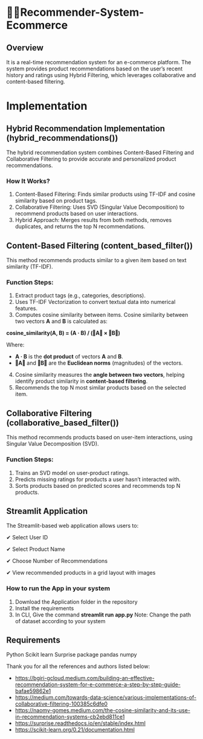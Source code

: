 # 🛒🚀Recommender-System-Ecommerce
## Overview
It is a real-time recommendation system for an e-commerce platform. The system provides product recommendations based on the user’s recent history and ratings using Hybrid Filtering, which leverages collaborative and content-based filtering.
# Implementation
## Hybrid Recommendation Implementation (hybrid_recommendations())
The hybrid recommendation system combines Content-Based Filtering and Collaborative Filtering to provide accurate and personalized product recommendations.
### How It Works?
1. Content-Based Filtering: Finds similar products using TF-IDF and cosine similarity based on product tags.
2. Collaborative Filtering: Uses SVD (Singular Value Decomposition) to recommend products based on user interactions.
3. Hybrid Approach: Merges results from both methods, removes duplicates, and returns the top N recommendations.

## Content-Based Filtering (content_based_filter())
This method recommends products similar to a given item based on text similarity (TF-IDF).

### Function Steps:
1. Extract product tags (e.g., categories, descriptions).
2. Uses TF-IDF Vectorization to convert textual data into numerical features.
3. Computes cosine similarity between items. 
Cosine similarity between two vectors **A** and **B** is calculated as:

**cosine_similarity(A, B) = (A · B) / (‖A‖ × ‖B‖)**

Where:  
- **A · B** is the **dot product** of vectors **A** and **B**.  
- **‖A‖** and **‖B‖** are the **Euclidean norms** (magnitudes) of the vectors.  

4. Cosine similarity measures the **angle between two vectors**, helping identify product similarity in **content-based filtering**.
5. Recommends the top N most similar products based on the selected item.

## Collaborative Filtering (collaborative_based_filter())
This method recommends products based on user-item interactions, using Singular Value Decomposition (SVD).

### Function Steps:
1. Trains an SVD model on user-product ratings.
2. Predicts missing ratings for products a user hasn’t interacted with.
3. Sorts products based on predicted scores and recommends top N products.

## Streamlit Application
The Streamlit-based web application allows users to: 

✔ Select User ID

✔ Select Product Name

✔ Choose Number of Recommendations

✔ View recommended products in a grid layout with images

### How to run the App in your system
1. Download the Application folder in the repository
2. Install the requirements
3. In CLI, Give the command **streamlit run app.py**
Note: Change the path of dataset according to your system

## Requirements
Python
Scikit learn
Surprise package
pandas
numpy

Thank you for all the references and authors listed below:
* https://bgiri-gcloud.medium.com/building-an-effective-recommendation-system-for-e-commerce-a-step-by-step-guide-bafae59862e1
* https://medium.com/towards-data-science/various-implementations-of-collaborative-filtering-100385c6dfe0
* https://naomy-gomes.medium.com/the-cosine-similarity-and-its-use-in-recommendation-systems-cb2ebd811ce1
* https://surprise.readthedocs.io/en/stable/index.html
* https://scikit-learn.org/0.21/documentation.html

